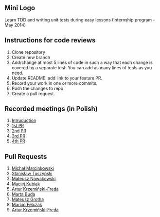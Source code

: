 Mini Logo
---------

Learn TDD and writing unit tests during easy lessons (Internship program - May 2014)

## Instructions for code reviews

1. Clone repository
2. Create new branch
3. Add/change at most 5 lines of code in such a way that each change is covered by a separate test. You can add as many lines of tests as you need.
4. Update README, add link to your feature PR.
5. Record your work in one or more commits.
6. Push the changes to repo.
7. Create a pull request.

## Recorded meetings (in Polish)

1. [Intruduction](http://youtu.be/8N4LjsAEFJA)
2. [1st PR](http://youtu.be/MgI6yfqKOAs)
3. [2nd PR](https://www.youtube.com/watch?v=RZ2KKcY7eQU)
4. [3rd PR](http://youtu.be/Bdc4iw0ila8)
5. [4th PR](http://youtu.be/D6oYqMwqCMA)

## Pull Requests

1. [Michał Marcinkowski](https://github.com/gotar/mini-logo/pull/1)
2. [Stanisław Tuszyński](https://github.com/gotar/mini-logo/pull/2)
3. [Mateusz Nowakowski](https://github.com/gotar/mini-logo/pull/3)
4. [Maciej Kubiak](https://github.com/gotar/mini-logo/pull/4)
5. [Artur Krzemiński-Freda](https://github.com/gotar/mini-logo/pull/5)
6. [Marta Buda](https://github.com/gotar/mini-logo/pull/6)
7. [Mateusz Grotha](https://github.com/gotar/mini-logo/pull/7)
8. [Marcin Felczak](https://github.com/gotar/mini-logo/pull/11)
9. [Artur Krzemiński-Freda](https://github.com/gotar/mini-logo/pull/12)
